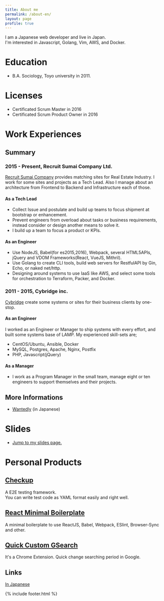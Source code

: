```yaml
---
title: About me
permalink: /about-en/
layout: page
profile: true
---
```


I am a Japanese web developer and live in Japan.  
I'm interested in Javascript, Golang, Vim, AWS, and Docker.

# Education

- B.A. Sociology, Toyo university in 2011. 

# Licenses

- Certificated Scrum Master in 2016
- Certificated Scrum Product Owner in 2016

# Work Experiences

## Summary

### 2015 - Present, Recruit Sumai Company Ltd.
[Recruit Sumai Company](http://www.recruit-sumai.co.jp/) provides matching sites for Real Estate Industry.
I work for some sites and projects as a Tech Lead. Also I manage about an architecture from Frontend to Backend and Infrastructure each of those.

#### As a Tech Lead

- Collect Issue and postulate and build up teams to focus shipment at bootstrap or enhancement.
- Prevent engineers from overload about tasks or business requirements, instead consider or design another means to solve it.
- I build up a team to focus a product or KPIs.

#### As an Engineer

- Use NodeJS, Babel(for es2015,2016), Webpack, several HTML5APIs, jQuery and VDOM Frameworks(React, VueJS, Mithril).
- Use Golang to create CLI tools, build web servers for RestfulAPI by Gin, Echo, or naked net/http.
- Designing around systems to use IaaS like AWS, and select some tools for orchestration to Terraform, Packer, and Docker.


### 2011 - 2015, Cybridge inc.
[Cybridge](https://www.cybridge.jp/) create some systems or sites for their business clients by one-stop.

#### As an Engineer

I worked as an Engineer or Manager to ship systems with every effort, and built some systems base of LAMP. 
My experienced skill-sets are;

- CentOS/Ubuntu, Ansible, Docker
- MySQL, Postgres, Apache, Nginx, Postfix
- PHP, Javascript(jQuery)
 
#### As a Manager

- I work as a Program Manager in the small team, manage eight or ten engineers to support themselves and their projects.

## More Informations

- [Wantedly](https://www.wantedly.com/users/18446777) (in Japanese)
<!-- - ~~[Linkedin](https://www.linkedin.com/in/%E8%80%95%E5%A4%AA%E9%83%8E-%E5%90%89%E6%9D%BE-17813389) (in English)~~ -->

# Slides

- [Jump to my slides page.](/slides/)

# Personal Products 

## [Checkup](https://github.com/ktrysmt/checkup)
A E2E testing framework.   
You can write test code as YAML format easily and right well.

## [React Minimal Boilerplate](https://github.com/ktrysmt/react-minimal-boilerplate) 
A minimal boilerplate to use ReactJS, Babel, Webpack, ESlint, Browser-Sync and other.

## [Quick Custom GSearch](https://github.com/ktrysmt/quick-custom-gsearch)
It's a Chrome Extension. Quick change searching period in Google. 

## Links

[In Japanese](/about/)

{% include footer.html %}
